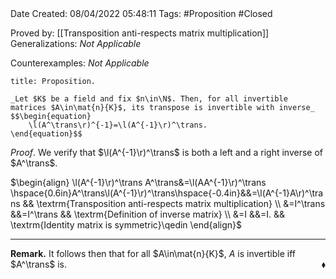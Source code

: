 <br />
<br />

Date Created: 08/04/2022 05:48:11
Tags: #Proposition #Closed

Proved by: [[Transposition anti-respects matrix multiplication]]
Generalizations: _Not Applicable_

Counterexamples: _Not Applicable_

``` ad-Proposition
title: Proposition.

_Let $K$ be a field and fix $n\in\N$. Then, for all invertible matrices $A\in\mat{n}{K}$, its transpose is invertible with inverse_
$$\begin{equation}
    \l(A^\trans\r)^{-1}=\l(A^{-1}\r)^\trans.
\end{equation}$$

```

_Proof_. We verify that $\l(A^{-1}\r)^\trans$ is both a left and a right inverse of $A^\trans$.

$\begin{align}
    \l(A^{-1}\r)^\trans A^\trans&=\l(AA^{-1}\r)^\trans \hspace{0.6in}A^\trans\l(A^{-1}\r)^\trans\hspace{-0.4in}&&=\l(A^{-1}A\r)^\trans && \textrm{Transposition anti-respects matrix multiplication} \\
    &=I^\trans &&=I^\trans && \textrm{Definition of inverse matrix} \\
    &=I &&=I. && \textrm{Identity matrix is symmetric}\qedin
\end{align}$

---

**Remark.** It follows then that for all $A\in\mat{n}{K}$, $A$ is invertible iff $A^\trans$ is.<span style="float:right;">$\blacklozenge$</span>
